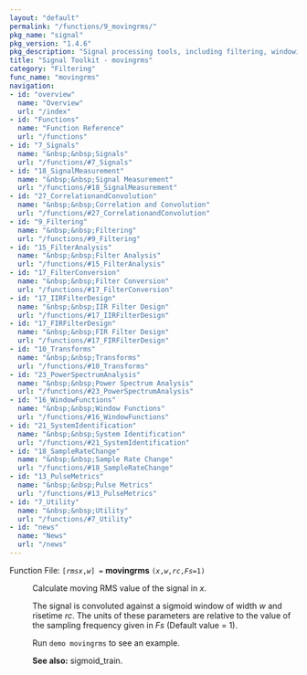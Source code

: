 ```yaml
---
layout: "default"
permalink: "/functions/9_movingrms/"
pkg_name: "signal"
pkg_version: "1.4.6"
pkg_description: "Signal processing tools, including filtering, windowing and display functions."
title: "Signal Toolkit - movingrms"
category: "Filtering"
func_name: "movingrms"
navigation:
- id: "overview"
  name: "Overview"
  url: "/index"
- id: "Functions"
  name: "Function Reference"
  url: "/functions"
- id: "7_Signals"
  name: "&nbsp;&nbsp;Signals"
  url: "/functions/#7_Signals"
- id: "18_SignalMeasurement"
  name: "&nbsp;&nbsp;Signal Measurement"
  url: "/functions/#18_SignalMeasurement"
- id: "27_CorrelationandConvolution"
  name: "&nbsp;&nbsp;Correlation and Convolution"
  url: "/functions/#27_CorrelationandConvolution"
- id: "9_Filtering"
  name: "&nbsp;&nbsp;Filtering"
  url: "/functions/#9_Filtering"
- id: "15_FilterAnalysis"
  name: "&nbsp;&nbsp;Filter Analysis"
  url: "/functions/#15_FilterAnalysis"
- id: "17_FilterConversion"
  name: "&nbsp;&nbsp;Filter Conversion"
  url: "/functions/#17_FilterConversion"
- id: "17_IIRFilterDesign"
  name: "&nbsp;&nbsp;IIR Filter Design"
  url: "/functions/#17_IIRFilterDesign"
- id: "17_FIRFilterDesign"
  name: "&nbsp;&nbsp;FIR Filter Design"
  url: "/functions/#17_FIRFilterDesign"
- id: "10_Transforms"
  name: "&nbsp;&nbsp;Transforms"
  url: "/functions/#10_Transforms"
- id: "23_PowerSpectrumAnalysis"
  name: "&nbsp;&nbsp;Power Spectrum Analysis"
  url: "/functions/#23_PowerSpectrumAnalysis"
- id: "16_WindowFunctions"
  name: "&nbsp;&nbsp;Window Functions"
  url: "/functions/#16_WindowFunctions"
- id: "21_SystemIdentification"
  name: "&nbsp;&nbsp;System Identification"
  url: "/functions/#21_SystemIdentification"
- id: "18_SampleRateChange"
  name: "&nbsp;&nbsp;Sample Rate Change"
  url: "/functions/#18_SampleRateChange"
- id: "13_PulseMetrics"
  name: "&nbsp;&nbsp;Pulse Metrics"
  url: "/functions/#13_PulseMetrics"
- id: "7_Utility"
  name: "&nbsp;&nbsp;Utility"
  url: "/functions/#7_Utility"
- id: "news"
  name: "News"
  url: "/news"
---
```

<dl class="first-deftypefn">
<dt class="deftypefn" id="index-movingrms"><span class="category-def">Function File: </span><span><code class="def-type">[<var class="var">rmsx</var>,<var class="var">w</var>] =</code> <strong class="def-name">movingrms</strong> <code class="def-code-arguments">(<var class="var">x</var>,<var class="var">w</var>,<var class="var">rc</var>,<var class="var">Fs</var>=1)</code><a class="copiable-link" href="#index-movingrms"></a></span></dt>
<dd><p>Calculate moving RMS value of the signal in <var class="var">x</var>.
</p>
<p>The signal is convoluted against a sigmoid window of width <var class="var">w</var> and
 risetime <var class="var">rc</var>. The units of these parameters are relative to the value
 of the sampling frequency given in <var class="var">Fs</var> (Default value = 1).
</p>
<p>Run <code class="code">demo movingrms</code> to see an example.
</p>

<p><strong class="strong">See also:</strong> sigmoid_train.
 </p></dd></dl>